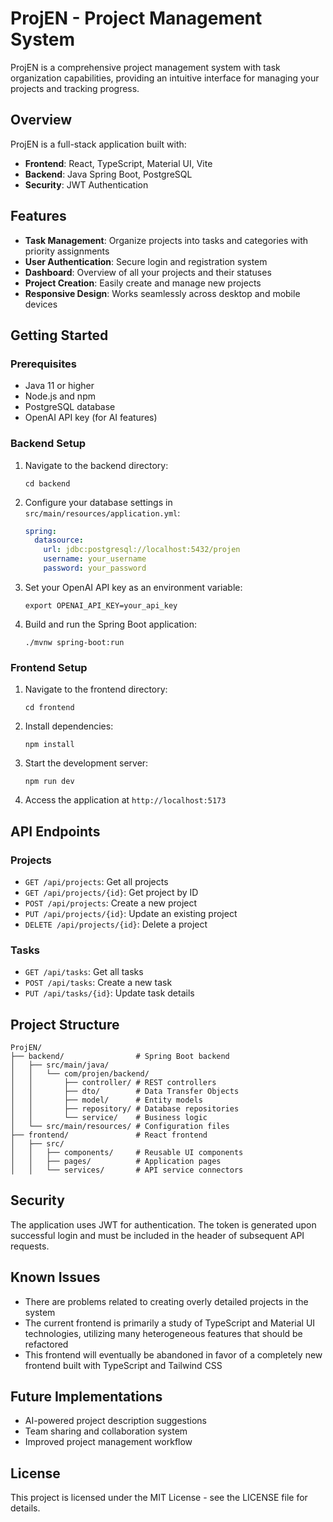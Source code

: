 # ProjEN - Project Management System

ProjEN is a comprehensive project management system with task organization capabilities, providing an intuitive interface for managing your projects and tracking progress.

## Overview

ProjEN is a full-stack application built with:
- **Frontend**: React, TypeScript, Material UI, Vite
- **Backend**: Java Spring Boot, PostgreSQL
- **Security**: JWT Authentication

## Features

- **Task Management**: Organize projects into tasks and categories with priority assignments
- **User Authentication**: Secure login and registration system
- **Dashboard**: Overview of all your projects and their statuses
- **Project Creation**: Easily create and manage new projects
- **Responsive Design**: Works seamlessly across desktop and mobile devices

## Getting Started

### Prerequisites

- Java 11 or higher
- Node.js and npm
- PostgreSQL database
- OpenAI API key (for AI features)

### Backend Setup

1. Navigate to the backend directory:
   ```
   cd backend
   ```

2. Configure your database settings in `src/main/resources/application.yml`:
   ```yaml
   spring:
     datasource:
       url: jdbc:postgresql://localhost:5432/projen
       username: your_username
       password: your_password
   ```

3. Set your OpenAI API key as an environment variable:
   ```
   export OPENAI_API_KEY=your_api_key
   ```

4. Build and run the Spring Boot application:
   ```
   ./mvnw spring-boot:run
   ```

### Frontend Setup

1. Navigate to the frontend directory:
   ```
   cd frontend
   ```

2. Install dependencies:
   ```
   npm install
   ```

3. Start the development server:
   ```
   npm run dev
   ```

4. Access the application at `http://localhost:5173`

## API Endpoints

### Projects
- `GET /api/projects`: Get all projects
- `GET /api/projects/{id}`: Get project by ID
- `POST /api/projects`: Create a new project
- `PUT /api/projects/{id}`: Update an existing project
- `DELETE /api/projects/{id}`: Delete a project

### Tasks
- `GET /api/tasks`: Get all tasks
- `POST /api/tasks`: Create a new task
- `PUT /api/tasks/{id}`: Update task details

## Project Structure

```
ProjEN/
├── backend/                # Spring Boot backend
│   ├── src/main/java/
│   │   └── com/projen/backend/
│   │       ├── controller/ # REST controllers
│   │       ├── dto/        # Data Transfer Objects
│   │       ├── model/      # Entity models
│   │       ├── repository/ # Database repositories
│   │       └── service/    # Business logic
│   └── src/main/resources/ # Configuration files
├── frontend/               # React frontend
│   ├── src/
│   │   ├── components/     # Reusable UI components
│   │   ├── pages/          # Application pages
│   │   └── services/       # API service connectors
```

## Security

The application uses JWT for authentication. The token is generated upon successful login and must be included in the header of subsequent API requests.


## Known Issues 

- There are problems related to creating overly detailed projects in the system
- The current frontend is primarily a study of TypeScript and Material UI technologies, utilizing many heterogeneous features that should be refactored
- This frontend will eventually be abandoned in favor of a completely new frontend built with TypeScript and Tailwind CSS

## Future Implementations

- AI-powered project description suggestions
- Team sharing and collaboration system
- Improved project management workflow

## License

This project is licensed under the MIT License - see the LICENSE file for details.